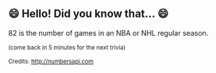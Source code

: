 ## :smile: Hello! Did you know that... :smile:
82 is the number of games in an NBA or NHL regular season.

<sup>(come back in 5 minutes for the next trivia)</sup>


<sup>Credits: http://numbersapi.com</sup>
